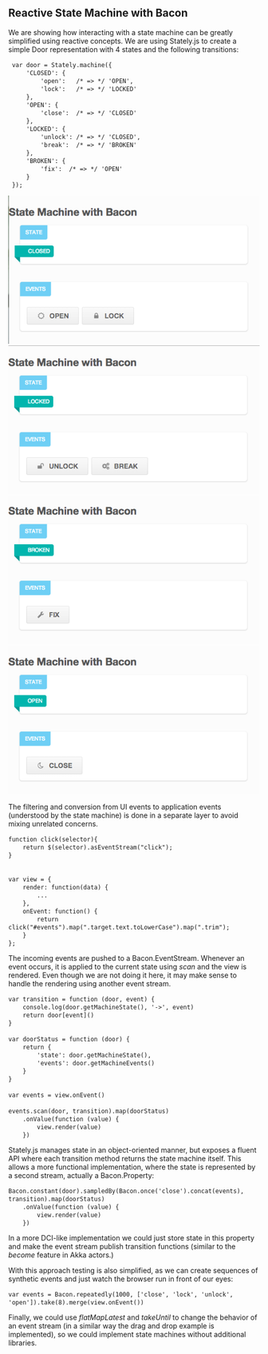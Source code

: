 ## Reactive State Machine with Bacon

We are showing how interacting with a state machine can be greatly simplified using reactive concepts. We are using
Stately.js to create a simple Door representation with 4 states and the following transitions:

     var door = Stately.machine({
         'CLOSED': {
             'open':   /* => */ 'OPEN',
             'lock':   /* => */ 'LOCKED'
         },
         'OPEN': {
             'close':  /* => */ 'CLOSED'
         },
         'LOCKED': {
             'unlock': /* => */ 'CLOSED',
             'break':  /* => */ 'BROKEN'
         },
         'BROKEN': {
             'fix':  /* => */ 'OPEN'
         }
     });

![ ](screenshots/closed.png) ![ ](screenshots/locked.png)
![ ](screenshots/broken.png) ![ ](screenshots/open.png)

The filtering and conversion from UI events to application events (understood by the state machine) is done in a separate layer to
avoid mixing unrelated concerns.

    function click(selector){
        return $(selector).asEventStream("click");
    }


    var view = {
        render: function(data) {
            ...
        },
        onEvent: function() {
            return click("#events").map(".target.text.toLowerCase").map(".trim");
        }
    };

The incoming events are pushed to a Bacon.EventStream. Whenever an event occurs, it is applied to the current state
using _scan_ and the view is rendered.
Even though we are not doing it here, it may make sense to handle the rendering using another event stream.

    var transition = function (door, event) {
        console.log(door.getMachineState(), '->', event)
        return door[event]()
    }

    var doorStatus = function (door) {
        return {
            'state': door.getMachineState(),
            'events': door.getMachineEvents()
        }
    }

    var events = view.onEvent()

    events.scan(door, transition).map(doorStatus)
        .onValue(function (value) {
            view.render(value)
        })

Stately.js manages state in an object-oriented manner, but exposes a fluent API where each transition method returns
the state machine itself. This allows a more functional implementation, where the state is represented by a second
stream, actually a Bacon.Property:

    Bacon.constant(door).sampledBy(Bacon.once('close').concat(events), transition).map(doorStatus)
        .onValue(function (value) {
            view.render(value)
        })

In a more DCI-like implementation we could just store state in this property and
make the event stream publish transition functions (similar to the _become_ feature in Akka actors.)

With this approach testing is also simplified, as we can create sequences of synthetic events and just watch the
browser run in front of our eyes:

    var events = Bacon.repeatedly(1000, ['close', 'lock', 'unlock', 'open']).take(8).merge(view.onEvent())

Finally, we could use _flatMapLatest_ and _takeUntil_ to change the behavior of an event stream (in a similar way the drag and drop
example is implemented), so we could implement state machines
 without additional libraries.